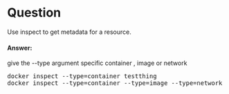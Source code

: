 #  Question
Use inspect to get metadata for a resource.

####  Answer:

give the --type argument specific container , image or network

<pre>
docker inspect --type=container testthing
docker inspect --type=container --type=image --type=network testthing
</pre>

